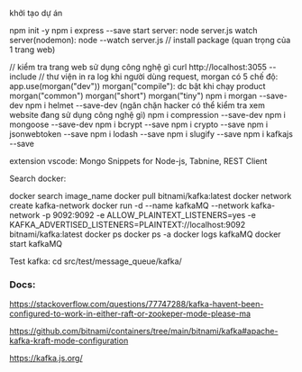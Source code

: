 khởi tạo dự án

npm init -y
npm i express --save
start server: node server.js
watch server(nodemon): node --watch server.js
// install package (quan trọng của 1 trang web)

// kiểm tra trang web sử dụng công nghệ gì
curl http://localhost:3055 --include
// thư viện in ra log khi người dùng request, 
morgan có 5 chế độ: 
app.use(morgan("dev"))
morgan("compile"): dc bật khi chạy product
morgan("common")
morgan("short")
morgan("tiny")
npm i morgan --save-dev
npm i helmet --save-dev (ngăn chặn hacker có thể kiểm tra xem website đang sử dụng công nghệ gì)
npm i compression --save-dev
npm i mongoose --save-dev 
npm i bcrypt --save
npm i crypto --save
npm i jsonwebtoken --save
npm i lodash --save
npm i slugify --save
npm i kafkajs --save

extension vscode: Mongo Snippets for Node-js, Tabnine, REST Client

Search docker:

docker search image_name
docker pull bitnami/kafka:latest
docker network create kafka-network
docker run -d --name kafkaMQ --network kafka-network -p 9092:9092 -e ALLOW_PLAINTEXT_LISTENERS=yes -e KAFKA_ADVERTISED_LISTENERS=PLAINTEXT://localhost:9092 bitnami/kafka:latest
docker ps
docker ps -a
docker logs kafkaMQ
docker start kafkaMQ

Test kafka:
cd src/test/message_queue/kafka/

### Docs: 

https://stackoverflow.com/questions/77747288/kafka-havent-been-configured-to-work-in-either-raft-or-zookeper-mode-please-ma

https://github.com/bitnami/containers/tree/main/bitnami/kafka#apache-kafka-kraft-mode-configuration

https://kafka.js.org/